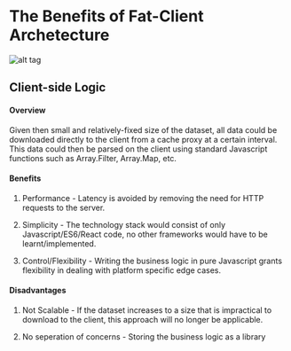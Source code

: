 # The Benefits of Fat-Client Archetecture

![alt tag](https://raw.githubusercontent.com/everythingspirals/react-relay/master/diagram.jpg)

## Client-side Logic

#### Overview

Given then small and relatively-fixed size of the dataset, all data could be downloaded directly to the client from a cache proxy at a certain interval. This data could then be parsed on the client using standard Javascript functions such as Array.Filter, Array.Map, etc. 

#### Benefits

1. Performance - Latency is avoided by removing the need for HTTP requests to the server.

2. Simplicity - The technology stack would consist of only Javascript/ES6/React code, no other frameworks would have to be learnt/implemented.

3. Control/Flexibility - Writing the business logic in pure Javascript grants flexibility in dealing with platform specific edge cases.

#### Disadvantages

1. Not Scalable - If the dataset increases to a size that is impractical to download to the client, this approach will no longer be applicable.

2. No seperation of concerns - Storing the business logic as a library 



